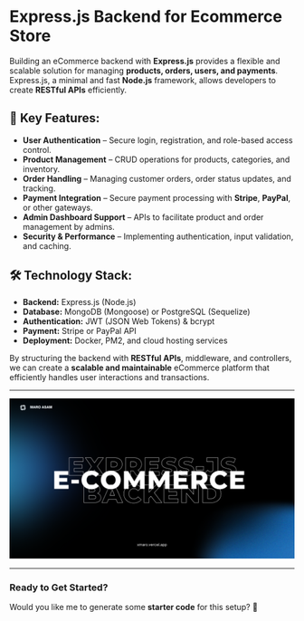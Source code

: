 # Express.js Backend for Ecommerce Store

Building an eCommerce backend with **Express.js** provides a flexible and scalable solution for managing **products, orders, users, and payments**. Express.js, a minimal and fast **Node.js** framework, allows developers to create **RESTful APIs** efficiently.

## 🚀 Key Features:
- **User Authentication** – Secure login, registration, and role-based access control.
- **Product Management** – CRUD operations for products, categories, and inventory.
- **Order Handling** – Managing customer orders, order status updates, and tracking.
- **Payment Integration** – Secure payment processing with **Stripe**, **PayPal**, or other gateways.
- **Admin Dashboard Support** – APIs to facilitate product and order management by admins.
- **Security & Performance** – Implementing authentication, input validation, and caching.

## 🛠 Technology Stack:
- **Backend:** Express.js (Node.js)
- **Database:** MongoDB (Mongoose) or PostgreSQL (Sequelize)
- **Authentication:** JWT (JSON Web Tokens) & bcrypt
- **Payment:** Stripe or PayPal API
- **Deployment:** Docker, PM2, and cloud hosting services

By structuring the backend with **RESTful APIs**, middleware, and controllers, we can create a **scalable and maintainable** eCommerce platform that efficiently handles user interactions and transactions.

---

![Ecommerce API](./md/readme.png)

---

### Ready to Get Started?  
Would you like me to generate some **starter code** for this setup? 🚀
